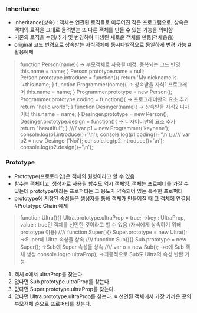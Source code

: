### Inheritance
- Inheritance(상속) : 객체는 연관된 로직들로 이루어진 작은 프로그램으로, 상속은 객체의 로직을 그대로 물려받는 또 다른 객체를 만들 수 있는 기능을 의미함
- 기존의 로직을 수정/추가 및 변경하여 파생된 새로운 객체를 만듦(객체응용)
- original 코드 변경으로 상속받는 자식객체에 동시다발적으로 동일하게 변경 가능
#활용예제
>function Person(name){    → 부모객체로 사용될 예정, 중복되는 코드 반영
    this.name = name;
}
Person.prototype.name = null;    
Person.prototype.introduce = function(){
    return 'My nickname is '+this.name;
}
function Programmer(name){   → 상속받을 자식1 프로그래머
    this.name = name;
}
Programmer.prototype = new Person();
Programmer.prototype.coding = function(){    → 프로그래머만의 요소 추가
    return "hello world";
}
function Desinger(name){   → 상속받을 자식2 디자이너
    this.name = name;
}
Desinger.prototype = new Person();
Desinger.prototype.design = function(){    → 디자이너만의 요소 추가
    return "beautiful";
}
////
var p1 = new Programmer('keynene');
console.log(p1.introduce()+'\n');
console.log(p1.coding()+'\n');
////
var p2 = new Desinger('Noi');
console.log(p2.introduce()+'\n');
console.log(p2.design()+'\n');


### Prototype
- Prototype(프로토타입)은 객체의 원형이라고 할 수 있음
- 함수는 객체이고, 생성자로 사용될 함수도 역시 객체임. 객체는 프로퍼티를 가질 수 있는데 prototype이라는 프로퍼티는 그 용도가 약속되어 있는 특수한 프로퍼티
- prototype에 저장된 속성들은 생성자를 통해 객체가 만들어질 때 그 객체에 연결됨
#Prototype Chain 예제
>function Ultra(){}
Ultra.prototype.ultraProp = true;  →key : UltraProp, value : true인 객체를 선언한 것이라고 할 수 있음 (자식에게 상속하기 위해 prototype 이용)
////
function Super(){}
Super.prototype = new Ultra();    →Super에 Ultra 속성들 상속
////
function Sub(){}
Sub.prototype = new Super();    →Sub에 Super 속성들 상속
////
var o = new Sub();    →o에 Sub 객체 생성
console.log(o.ultraProp);    →최종적으로 Sub도 Ultra의 속성 반환 가능
 1. 객체 o에서 ultraProp를 찾는다
 2. 없다면 Sub.prototype.ultraProp를 찾는다.
 3. 없다면 Super.prototype.ultraProp를 찾는다.
 4. 없다면 Ultra.prototype.ultraProp를 찾는다.
 ※ 선언된 객체에서 가장 가까운 곳의 부모객체 순으로 프로퍼티를 찾는다.